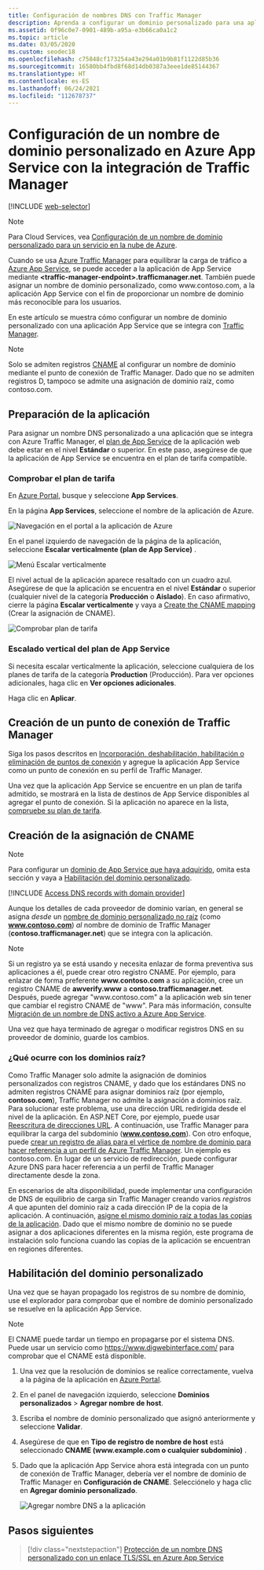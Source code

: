 ```yaml
---
title: Configuración de nombres DNS con Traffic Manager
description: Aprenda a configurar un dominio personalizado para una aplicación de Azure App Service que se integra con Traffic Manager para el equilibrio de carga.
ms.assetid: 0f96c0e7-0901-489b-a95a-e3b66ca0a1c2
ms.topic: article
ms.date: 03/05/2020
ms.custom: seodec18
ms.openlocfilehash: c75848cf173254a43e294a01b9b81f1122d85b36
ms.sourcegitcommit: 16580bb4fbd8f68d14db0387a3eee1de85144367
ms.translationtype: HT
ms.contentlocale: es-ES
ms.lasthandoff: 06/24/2021
ms.locfileid: "112678737"
---
```

# <a name="configure-a-custom-domain-name-in-azure-app-service-with-traffic-manager-integration"></a>Configuración de un nombre de dominio personalizado en Azure App Service con la integración de Traffic Manager

[!INCLUDE [web-selector](../../includes/websites-custom-domain-selector.md)]

> [!NOTE]
> Para Cloud Services, vea [Configuración de un nombre de dominio personalizado para un servicio en la nube de Azure](../cloud-services/cloud-services-custom-domain-name-portal.md).

Cuando se usa [Azure Traffic Manager](../traffic-manager/index.yml) para equilibrar la carga de tráfico a [Azure App Service](overview.md), se puede acceder a la aplicación de App Service mediante **\<traffic-manager-endpoint>.trafficmanager.net**. También puede asignar un nombre de dominio personalizado, como www\.contoso.com, a la aplicación App Service con el fin de proporcionar un nombre de dominio más reconocible para los usuarios.

En este artículo se muestra cómo configurar un nombre de dominio personalizado con una aplicación App Service que se integra con [Traffic Manager](../traffic-manager/traffic-manager-overview.md).

> [!NOTE]
> Solo se admiten registros [CNAME](https://en.wikipedia.org/wiki/CNAME_record) al configurar un nombre de dominio mediante el punto de conexión de Traffic Manager. Dado que no se admiten registros D, tampoco se admite una asignación de dominio raíz, como contoso.com.
> 

## <a name="prepare-the-app"></a>Preparación de la aplicación

Para asignar un nombre DNS personalizado a una aplicación que se integra con Azure Traffic Manager, el [plan de App Service](https://azure.microsoft.com/pricing/details/app-service/) de la aplicación web debe estar en el nivel **Estándar** o superior. En este paso, asegúrese de que la aplicación de App Service se encuentra en el plan de tarifa compatible.

### <a name="check-the-pricing-tier"></a>Comprobar el plan de tarifa

En [Azure Portal](https://portal.azure.com), busque y seleccione **App Services**.

En la página **App Services**, seleccione el nombre de la aplicación de Azure.

![Navegación en el portal a la aplicación de Azure](./media/app-service-web-tutorial-custom-domain/select-app.png)

En el panel izquierdo de navegación de la página de la aplicación, seleccione **Escalar verticalmente (plan de App Service)** .

![Menú Escalar verticalmente](./media/app-service-web-tutorial-custom-domain/scale-up-menu.png)

El nivel actual de la aplicación aparece resaltado con un cuadro azul. Asegúrese de que la aplicación se encuentra en el nivel **Estándar** o superior (cualquier nivel de la categoría **Producción** o **Aislado**). En caso afirmativo, cierre la página **Escalar verticalmente** y vaya a [Create the CNAME mapping](#create-the-cname-mapping) (Crear la asignación de CNAME).

![Comprobar plan de tarifa](./media/app-service-web-tutorial-custom-domain/check-pricing-tier.png)

### <a name="scale-up-the-app-service-plan"></a>Escalado vertical del plan de App Service

Si necesita escalar verticalmente la aplicación, seleccione cualquiera de los planes de tarifa de la categoría **Production** (Producción). Para ver opciones adicionales, haga clic en **Ver opciones adicionales**.

Haga clic en **Aplicar**.

## <a name="create-traffic-manager-endpoint"></a>Creación de un punto de conexión de Traffic Manager

Siga los pasos descritos en [Incorporación, deshabilitación, habilitación o eliminación de puntos de conexión](../traffic-manager/traffic-manager-manage-endpoints.md) y agregue la aplicación App Service como un punto de conexión en su perfil de Traffic Manager.

Una vez que la aplicación App Service se encuentre en un plan de tarifa admitido, se mostrará en la lista de destinos de App Service disponibles al agregar el punto de conexión. Si la aplicación no aparece en la lista, [compruebe su plan de tarifa](#prepare-the-app).

## <a name="create-the-cname-mapping"></a>Creación de la asignación de CNAME
> [!NOTE]
> Para configurar un [dominio de App Service que haya adquirido](manage-custom-dns-buy-domain.md), omita esta sección y vaya a [Habilitación del dominio personalizado](#enable-custom-domain).
> 

[!INCLUDE [Access DNS records with domain provider](../../includes/app-service-web-access-dns-records-no-h.md)]

Aunque los detalles de cada proveedor de dominio varían, en general se asigna *desde* un [nombre de dominio personalizado no raíz](#what-about-root-domains) (como **www.contoso.com**) *al* nombre de dominio de Traffic Manager (**contoso.trafficmanager.net**) que se integra con la aplicación. 

> [!NOTE]
> Si un registro ya se está usando y necesita enlazar de forma preventiva sus aplicaciones a él, puede crear otro registro CNAME. Por ejemplo, para enlazar de forma preferente **www\.contoso.com** a su aplicación, cree un registro CNAME de **awverify.www** a **contoso.trafficmanager.net**. Después, puede agregar "www\.contoso.com" a la aplicación web sin tener que cambiar el registro CNAME de "www". Para más información, consulte [Migración de un nombre de DNS activo a Azure App Service](manage-custom-dns-migrate-domain.md).

Una vez que haya terminado de agregar o modificar registros DNS en su proveedor de dominio, guarde los cambios.

### <a name="what-about-root-domains"></a>¿Qué ocurre con los dominios raíz?

Como Traffic Manager solo admite la asignación de dominios personalizados con registros CNAME, y dado que los estándares DNS no admiten registros CNAME para asignar dominios raíz (por ejemplo, **contoso.com**), Traffic Manager no admite la asignación a dominios raíz. Para solucionar este problema, use una dirección URL redirigida desde el nivel de la aplicación. En ASP.NET Core, por ejemplo, puede usar [Reescritura de direcciones URL](/aspnet/core/fundamentals/url-rewriting). A continuación, use Traffic Manager para equilibrar la carga del subdominio (**www.contoso.com**). Con otro enfoque, puede [crear un registro de alias para el vértice de nombre de dominio para hacer referencia a un perfil de Azure Traffic Manager](../dns/tutorial-alias-tm.md). Un ejemplo es contoso.com. En lugar de un servicio de redirección, puede configurar Azure DNS para hacer referencia a un perfil de Traffic Manager directamente desde la zona. 

En escenarios de alta disponibilidad, puede implementar una configuración de DNS de equilibrio de carga sin Traffic Manager creando varios *registros A* que apunten del dominio raíz a cada dirección IP de la copia de la aplicación. A continuación, [asigne el mismo dominio raíz a todas las copias de la aplicación](app-service-web-tutorial-custom-domain.md#4-create-the-dns-records). Dado que el mismo nombre de dominio no se puede asignar a dos aplicaciones diferentes en la misma región, este programa de instalación solo funciona cuando las copias de la aplicación se encuentran en regiones diferentes.

## <a name="enable-custom-domain"></a>Habilitación del dominio personalizado
Una vez que se hayan propagado los registros de su nombre de dominio, use el explorador para comprobar que el nombre de dominio personalizado se resuelve en la aplicación App Service.

> [!NOTE]
> El CNAME puede tardar un tiempo en propagarse por el sistema DNS. Puede usar un servicio como <a href="https://www.digwebinterface.com/">https://www.digwebinterface.com/</a> para comprobar que el CNAME está disponible.
> 
> 

1. Una vez que la resolución de dominios se realice correctamente, vuelva a la página de la aplicación en [Azure Portal](https://portal.azure.com).
2. En el panel de navegación izquierdo, seleccione **Dominios personalizados** > **Agregar nombre de host**.
4. Escriba el nombre de dominio personalizado que asignó anteriormente y seleccione **Validar**.
5. Asegúrese de que en **Tipo de registro de nombre de host** está seleccionado **CNAME (www\.example.com o cualquier subdominio)** .

6. Dado que la aplicación App Service ahora está integrada con un punto de conexión de Traffic Manager, debería ver el nombre de dominio de Traffic Manager en **Configuración de CNAME**. Selecciónelo y haga clic en **Agregar dominio personalizado**.

    ![Agregar nombre DNS a la aplicación](./media/configure-domain-traffic-manager/enable-traffic-manager-domain.png)

## <a name="next-steps"></a>Pasos siguientes

> [!div class="nextstepaction"]
> [Protección de un nombre DNS personalizado con un enlace TLS/SSL en Azure App Service](configure-ssl-bindings.md)
